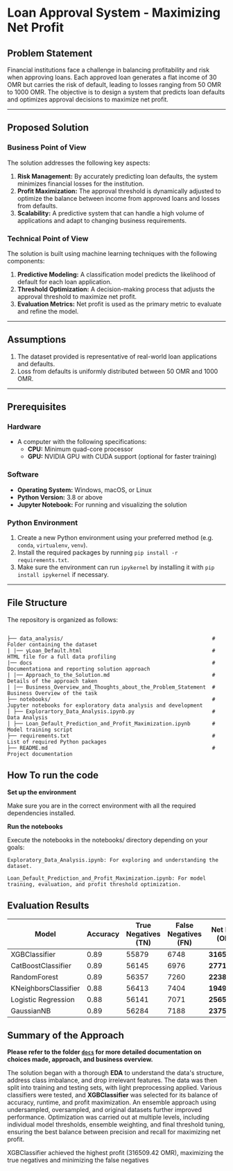 # Loan Approval System - Maximizing Net Profit

## **Problem Statement**
Financial institutions face a challenge in balancing profitability and risk when approving loans. Each approved loan generates a flat income of 30 OMR but carries the risk of default, leading to losses ranging from 50 OMR to 1000 OMR. The objective is to design a system that predicts loan defaults and optimizes approval decisions to maximize net profit.

---

## **Proposed Solution**

### **Business Point of View**
The solution addresses the following key aspects:
1. **Risk Management:** By accurately predicting loan defaults, the system minimizes financial losses for the institution.
2. **Profit Maximization:** The approval threshold is dynamically adjusted to optimize the balance between income from approved loans and losses from defaults.
3. **Scalability:** A predictive system that can handle a high volume of applications and adapt to changing business requirements.

### **Technical Point of View**
The solution is built using machine learning techniques with the following components:
1. **Predictive Modeling:** A classification model predicts the likelihood of default for each loan application.
2. **Threshold Optimization:** A decision-making process that adjusts the approval threshold to maximize net profit.
3. **Evaluation Metrics:** Net profit is used as the primary metric to evaluate and refine the model.

---

## **Assumptions**
1. The dataset provided is representative of real-world loan applications and defaults.
2. Loss from defaults is uniformly distributed between 50 OMR and 1000 OMR.
---

## **Prerequisites**

### Hardware
- A computer with the following specifications:
  - **CPU:** Minimum quad-core processor
  - **GPU:** NVIDIA GPU with CUDA support (optional for faster training)

### Software
- **Operating System:** Windows, macOS, or Linux
- **Python Version:** 3.8 or above
- **Jupyter Notebook:** For running and visualizing the solution

### Python Environment
1. Create a new Python environment using your preferred method (e.g. `conda`, `virtualenv`, `venv`).
2. Install the required packages by running `pip install -r requirements.txt`.
3. Make sure the environment can run `ipykernel` by installing it with `pip install ipykernel` if necessary.

---

## **File Structure**
The repository is organized as follows:

```

├── data_analysis/                                                # Folder containing the dataset 
| |── yLoan_Default.html                                          # HTML file for a full data profiling
|── docs                                                          # Documentationa and reporting solution approach
| |── Approach_to_the_Solution.md                                 # Details of the approach taken
| |── Business_Overview_and_Thoughts_about_the_Problem_Statement  # Business Overview of the task
├── notebooks/                                                    # Jupyter notebooks for exploratory data analysis and development 
│ ├── Explorartory_Data_Analysis.ipynb.py                         # Data Analysis
│ ├── Loan_Default_Prediction_and_Profit_Maximization.ipynb       # Model training script 
├── requirements.txt                                              # List of required Python packages 
├── README.md                                                     # Project documentation

```

## **How To run the code**
**Set up the environment**

Make sure you are in the correct environment with all the required dependencies installed.

**Run the notebooks**

Execute the notebooks in the notebooks/ directory depending on your goals:

``` 
Exploratory_Data_Analysis.ipynb: For exploring and understanding the dataset.
```

```
Loan_Default_Prediction_and_Profit_Maximization.ipynb: For model training, evaluation, and profit threshold optimization. 
```

## Evaluation Results


| Model                | Accuracy | True Negatives (TN) | False Negatives (FN) | **Net Profit (OMR)** |
|----------------------|----------|----------------------|----------------------|----------------------|
| XGBClassifier        | 0.89     | 55879               | 6748                | **316509.42**        |
| CatBoostClassifier   | 0.89     | 56145               | 6976                | **277167.92**        |
| RandomForest         | 0.89     | 56357               | 7260                | **223899.71**        |
| KNeighborsClassifier | 0.88     | 56413               | 7404                | **194911.34**        |
| Logistic Regression  | 0.88     | 56141               | 7071                | **256556.82**        |
| GaussianNB           | 0.89     | 56284               | 7188                | **237562.77**        |

## Summary of the Approach
**Please refer to the folder [`docs`](https://github.com/NuranAmir239/Loan_Default_Prediction_And_Profit_Maximization/tree/main/docs) for more detailed documentation on choices made, approach, and business overview.**

The solution began with a thorough **EDA** to understand the data's structure, address class imbalance, and drop irrelevant features. The data was then split into training and testing sets, with light preprocessing applied. Various classifiers were tested, and **XGBClassifier** was selected for its balance of accuracy, runtime, and profit maximization. An ensemble approach using undersampled, oversampled, and original datasets further improved performance. Optimization was carried out at multiple levels, including individual model thresholds, ensemble weighting, and final threshold tuning, ensuring the best balance between precision and recall for maximizing net profit.

XGBClassifier achieved the highest profit (316509.42 OMR), maximizing the true negatives and minimizing the false negatives
